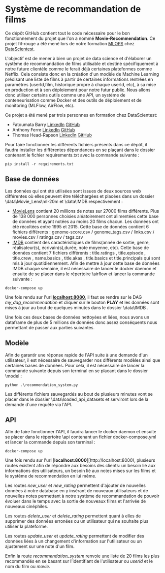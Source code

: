 # Système de recommandation de films

Ce dépôt GitHub contient tout le code nécessaire pour le bon fonctionnement du projet que l'on a nommé **Movie-Recommendation**. Ce projet fil-rouge a été mené lors de notre formation [MLOPS](https://datascientest.com/formation-ml-ops) chez [DataScientest](https://datascientest.com/).

L'objectif est de mener à bien un projet de data science et d'élaborer un système de recommandation de films utilisable et destiné spécifiquement à notre future clientèle comme le ferait déjà certaines plateformes comme Netflix. Cela consiste donc en la création d'un modèle de Machine Learning prédisant une liste de films à partir de certaines informations rentrées en paramètres (userId,film, historique propre à chaque userId, etc), à sa mise en production et à son déploiement pour notre futur public. Nous allons donc utiliser certains outils comme une API, un système de conteneurisation comme Docker et des outils de déploiement et de monitoring (MLFlow, AirFlow, etc).

Ce projet a été mené par trois personnes en formation chez DataScientest:

- Fatoumata Barry [LinkedIn]() [GitHub](https://github.com/Barry-ta?tab=repositories)
- Anthony Ferre [LinkedIn](www.linkedin.com/in/anthony-ferre-6bb5b7172) [GitHub](https://github.com/anthoferre?tab=repositories)
- Thomas Head-Rapson [LinkedIn](https://www.linkedin.com/in/thomas-head-rapson-132008135/) [GitHub](https://github.com/thomasheadrapson?tab=repositories)

Pour faire fonctionner les différents fichiers présents dans ce dépôt, il faudra installer les différentes dépendances en se plaçant dans le dossier contenant le fichier requirements.txt avec la commande suivante :

```
pip install -r requirements.txt
```

## Base de données
Les données qui ont été utilisées sont issues de deux sources web différentes où elles peuvent être téléchargées et placées dans un dossier \data\Movie_Lens\ml-20m et \data\IMDB respectivement :
- [MovieLens](https://grouplens.org/datasets/movielens/20m/) contient 20 millions de notes sur 27000 films différents. Plus de 138 000 personnes choisies aléatoirement ont alimentées cette base de données et ayant notées au moins 20 films chacun. Les données ont été récoltées entre 1995 et 2015. Cette base de données contient 6 fichiers différents : genome-score.csv / genome_tags.csv / links.csv / movies.csv / ratings.csv / tags.csv
- [IMDB](https://developer.imdb.com/non-commercial-datasets/) contient des caractéristiques de films(année de sortie, genre, réalisateur(s), écrivain(s),durée, note moyenne, etc). Cette base de données contient 7 fichiers différents : title.ratings , title.episode , title.crew , name.basics , title.akas , title.basics et title.principals qui sont mis à jour quotidiennement. Afin de mettre à jour cette base de données IMDB chaque semaine, il est nécessaire de lancer le docker daemon et ensuite de se placer dans le répertoire \airflow et lancer la commande suivante :
```
docker-compose up
```

Une fois rendu sur l'url [**localhost:8080**](http://localhost:8080/home), il faut se rendre sur le DAG *my_dag_recommendation* et cliquer sur le bouton **PLAY** et les données sont mises à jour au bout de quelques minutes dans le dossier \data\IMDB .

Une fois ces deux bases de données nettoyées et liées, nous avons un dataframe de plus de 5 millions de données donc assez conséquents nous permettant de passer aux parties suivantes.

## Modèle

Afin de garantir une réponse rapide de l'API suite à une demande d'un utilisateur, il est nécessaire de sauvegarder nos différents modèles ainsi que certaines bases de données. Pour cela, il est nécessaire de lancer la commande suivante depuis son terminal en se placant dans le dossier \model :

```
python .\recommendation_system.py
```

Les différents fichiers sauvegardés au bout de plusieurs minutes vont se placer dans le dossier \data\loaded_api_datasets et serviront lors de la demande d'une requête via l'API.

## API
Afin de faire fonctionner l'API, il faudra lancer le docker daemon et ensuite se placer dans le répertoire \api contenant un fichier docker-compose.yml et lancer la commande depuis son terminal : 

```
docker-compose up
```

Une fois rendu sur l'url [**localhost:8000**][http://localhost:8000), plusieurs routes existent afin de répondre aux besoins des clients: un besoin lié aux informations des utilisateurs, un besoin lié aux notes mises sur les films et le système de recommendation en lui même.

Les routes *new_user* et *new_rating* permettent d'ajouter de nouvelles données à notre database en y insérant de nouveaux utilisateurs et de nouvelles notes permettant à notre système de recommandation de pouvoir évoluer dans le temps avec la sortie de nouveaux films et l'arrivée de nouveaux cinéphiles.

Les routes *delete_user* et *delete_rating* permettent quant à elles de supprimer des données erronées ou un utilisateur qui ne souhaite plus utiliser la plateforme.

Les routes *update_user* et *update_rating* permettent de modifier des données liées à un changement d'information sur l'utilisateur ou un ajustement sur une note d'un film.

Enfin la route *recommendation_system* renvoie une liste de 20 films les plus recommandés en se basant sur l'identifiant de l'utilisateur ou *userid* et le nom du film ou *movie*.

